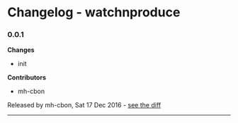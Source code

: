 # Changelog - watchnproduce

### 0.0.1

__Changes__

- init

__Contributors__

- mh-cbon

Released by mh-cbon, Sat 17 Dec 2016 -
[see the diff](https://github.com/mh-cbon/watchnproduce/compare/1869afbca08f2ab14361cfd5d98b2c94cb828ab7...0.0.1#diff)
______________


